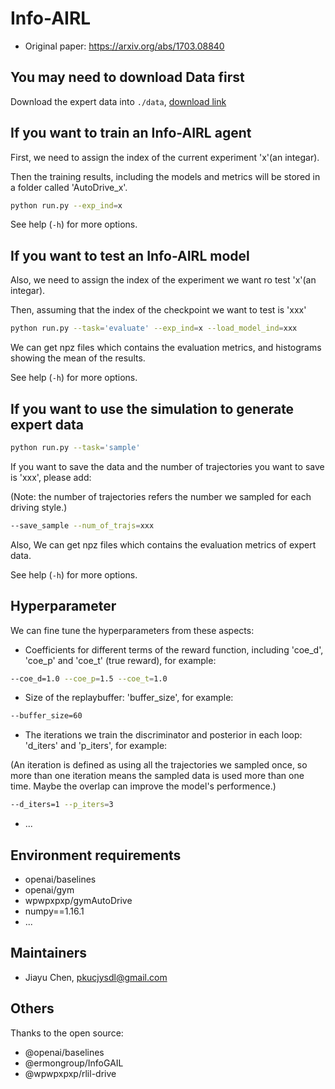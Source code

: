 # Info-AIRL

- Original paper: https://arxiv.org/abs/1703.08840

## You may need to download Data first

Download the expert data into `./data`, [download link](https://drive.google.com/open?id=1I9LqnxQWt-wbC1xQ8UM3FB9gRwNclYvM)

## If you want to train an Info-AIRL agent

First, we need to assign the index of the current experiment 'x'(an integar). 

Then the training results, including the models and metrics will be stored in a folder called 'AutoDrive_x'.
```bash
python run.py --exp_ind=x
```
See help (`-h`) for more options.

## If you want to test an Info-AIRL model

Also, we need to assign the index of the experiment we want ro test 'x'(an integar).

Then, assuming that the index of the checkpoint we want to test is 'xxx'

```bash
python run.py --task='evaluate' --exp_ind=x --load_model_ind=xxx
```
We can get npz files which contains the evaluation metrics, and histograms showing the mean of the results.

See help (`-h`) for more options.

## If you want to use the simulation to generate expert data

```bash
python run.py --task='sample'
```

If you want to save the data and the number of trajectories you want to save is 'xxx', please add:

(Note: the number of trajectories refers the number we sampled for each driving style.)

```bash
--save_sample --num_of_trajs=xxx
```
Also, We can get npz files which contains the evaluation metrics of expert data.

See help (`-h`) for more options.

## Hyperparameter

We can fine tune the hyperparameters from these aspects:

- Coefficients for different terms of the reward function, including 'coe_d', 'coe_p' and 'coe_t' (true reward), for example:

```bash
--coe_d=1.0 --coe_p=1.5 --coe_t=1.0
```

- Size of the replaybuffer: 'buffer_size', for example:

```bash
--buffer_size=60
```

- The iterations we train the discriminator and posterior in each loop: 'd_iters' and 'p_iters', for example:

(An iteration is defined as using all the trajectories we sampled once, so more than one iteration means the sampled data is used more than one time. Maybe the overlap can improve the model's performence.)

```bash
--d_iters=1 --p_iters=3
```

- ...

## Environment requirements

- openai/baselines
- openai/gym
- wpwpxpxp/gymAutoDrive
- numpy==1.16.1
- ...

## Maintainers

- Jiayu Chen, pkucjysdl@gmail.com

## Others

Thanks to the open source:

- @openai/baselines
- @ermongroup/InfoGAIL
- @wpwpxpxp/rlil-drive

